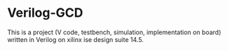 # Verilog-GCD
This is a project (V code, testbench, simulation, implementation on board) written in Verilog on xilinx ise design suite 14.5.

